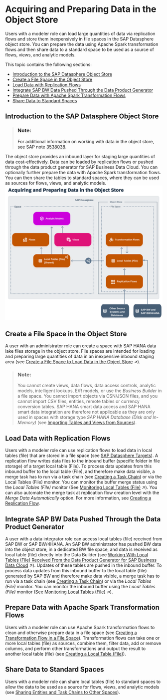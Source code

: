 <!-- loio2a6bc3f6d79b4c39a01b6d58d043fbaf -->

# Acquiring and Preparing Data in the Object Store

Users with a modeler role can load large quantities of data via replication flows and store them inexpensively in file spaces in the SAP Datasphere object store. You can prepare the data using Apache Spark transformation flows and then share data to a standard space to be used as a source of flows, views, and analytic models.

This topic contains the following sections:

-   [Introduction to the SAP Datasphere Object Store](acquiring-and-preparing-data-in-the-object-store-2a6bc3f.md#loio2a6bc3f6d79b4c39a01b6d58d043fbaf__section_intro_to_big_data)
-   [Create a File Space in the Object Store](acquiring-and-preparing-data-in-the-object-store-2a6bc3f.md#loio2a6bc3f6d79b4c39a01b6d58d043fbaf__section_create_file_space)
-   [Load Data with Replication Flows](acquiring-and-preparing-data-in-the-object-store-2a6bc3f.md#loio2a6bc3f6d79b4c39a01b6d58d043fbaf__section_load_big_data)
-   [Integrate SAP BW Data Pushed Through the Data Product Generator](acquiring-and-preparing-data-in-the-object-store-2a6bc3f.md#loio2a6bc3f6d79b4c39a01b6d58d043fbaf__section_load_BWData)
-   [Prepare Data with Apache Spark Transformation Flows](acquiring-and-preparing-data-in-the-object-store-2a6bc3f.md#loio2a6bc3f6d79b4c39a01b6d58d043fbaf__section_prepare_big_data)
-   [Share Data to Standard Spaces](acquiring-and-preparing-data-in-the-object-store-2a6bc3f.md#loio2a6bc3f6d79b4c39a01b6d58d043fbaf__section_share_big_data)



<a name="loio2a6bc3f6d79b4c39a01b6d58d043fbaf__section_intro_to_big_data"/>

## Introduction to the SAP Datasphere Object Store

> ### Note:  
> For additional information on working with data in the object store, see SAP note [3538038](https://me.sap.com/notes/3538038).

The object store provides an inbound layer for staging large quantities of data cost-effectively. Data can be loaded by replication flows or pushed through the data product generator for SAP Business Data Cloud. You can optionally further prepare the data with Apache Spark transformation flows. You can then share the tables to standard spaces, where they can be used as sources for flows, views, and analytic models.![](images/Big_Data_with_BW_Data_Push_48daa3c.png)



<a name="loio2a6bc3f6d79b4c39a01b6d58d043fbaf__section_create_file_space"/>

## Create a File Space in the Object Store

A user with an administrator role can create a space with SAP HANA data lake files storage in the object store. File spaces are intended for loading and preparing large quantities of data in an inexpensive inbound staging area \(see [Create a File Space to Load Data in the Object Store](https://help.sap.com/viewer/935116dd7c324355803d4b85809cec97/DEV_CURRENT/en-US/947444683e524cfd9169d7671b72ba0c.html "Create a file space and allocate compute resources to it. File spaces are intended for loading and preparing large quantities of data in an inexpensive inbound staging area and are stored in the SAP Datasphere object store.") :arrow_upper_right:\).

> ### Note:  
> You cannot create views, data flows, data access controls, analytic models, intelligent lookups, E/R models, or use the *Business Builder* in a file space. You cannot import objects via CSN/JSON files, and you cannot import CSV files, entities, remote tables or currency conversion tables. SAP HANA smart data access and SAP HANA smart data integration are therefore not applicable as they are only used in spaces with storage type *SAP HANA Database \(Disk and In-Memory\)* \(see [Importing Tables and Views from Sources](importing-tables-and-views-from-sources-7c4acd3.md)\).



<a name="loio2a6bc3f6d79b4c39a01b6d58d043fbaf__section_load_big_data"/>

## Load Data with Replication Flows

Users with a modeler role can use replication flows to load data in local tables \(file\) that are stored in a file space \(see [SAP Datasphere Targets](sap-datasphere-targets-12c45eb.md)\). A replication flow writes data files to the inbound buffer \(specific folder in file storage\) of a target local table \(File\). To process data updates from this inbound buffer to the local table \(File\), and therefore make data visible, a merge task has to run via a task chain \(see [Creating a Task Chain](creating-a-task-chain-d1afbc2.md)\) or via the Local Tables \(File\) monitor. You can monitor the buffer merge status using the *Local Tables \(File\)* monitor \(See [Monitoring Local Tables (File)](https://help.sap.com/viewer/9f36ca35bc6145e4acdef6b4d852d560/DEV_CURRENT/en-US/6b2d0073a8684ee6a59d6f47d00ec895.html "Monitor your local tables (file). Check how and when they were last updated and if new data has still to be merged.") :arrow_upper_right:\). You can also automate the merge task at replication flow creation level with the *Merge Data Automatically* option. For more information, see [Creating a Replication Flow](creating-a-replication-flow-25e2bd7.md).



<a name="loio2a6bc3f6d79b4c39a01b6d58d043fbaf__section_load_BWData"/>

## Integrate SAP BW Data Pushed Through the Data Product Generator

A user with a data integrator role can access local tables \(file\) received from SAP BW or SAP BW/4HANA. An SAP BW administrator has pushed BW data into the object store, in a dedicated BW file space, and data is received as local table \(file\) directly into the Data Builder \(see [Working With Local Tables (File) Received From the Data Product Generator for SAP Business Data Cloud](https://help.sap.com/viewer/9f36ca35bc6145e4acdef6b4d852d560/DEV_CURRENT/en-US/72a055fc7dad40079efa442ddd4b998e.html "An administrator in SAP BW or SAP BW/4HANA has pushed data into SAP Datasphere as a local table (file), and you now want to use it for your business case.") :arrow_upper_right:\). Updates of these tables are pushed in the inbound buffer. To process data updates from this inbound buffer to the local table \(file\) generated by SAP BW and therefore make data visible, a merge task has to run via a task chain \(see [Creating a Task Chain](creating-a-task-chain-d1afbc2.md)\) or via the *Local Tables \(File\)* monitor. You can monitor the inbound buffer using the *Local Tables \(File\)* monitor \(See [Monitoring Local Tables (File)](https://help.sap.com/viewer/9f36ca35bc6145e4acdef6b4d852d560/DEV_CURRENT/en-US/6b2d0073a8684ee6a59d6f47d00ec895.html "Monitor your local tables (file). Check how and when they were last updated and if new data has still to be merged.") :arrow_upper_right:\).



<a name="loio2a6bc3f6d79b4c39a01b6d58d043fbaf__section_prepare_big_data"/>

## Prepare Data with Apache Spark Transformation Flows

Users with a modeler role can use Apache Spark transformation flows to clean and otherwise prepare data in a file space \(see [Creating a Transformation Flow in a File Space](creating-a-transformation-flow-in-a-file-space-b917baf.md)\). Transformation flows can take one or more local tables \(file\) as sources, combine them, filter data, add or remove columns, and perform other transformations and output the result to another local table \(file\) \(see [Creating a Local Table \(File\)](creating-a-local-table-file-d21881b.md)\).



<a name="loio2a6bc3f6d79b4c39a01b6d58d043fbaf__section_share_big_data"/>

## Share Data to Standard Spaces

Users with a modeler role can share local tables \(file\) to standard spaces to allow the data to be used as a source for flows, views, and analytic models \(see [Sharing Entities and Task Chains to Other Spaces](../Creating-Finding-Sharing-Objects/sharing-entities-and-task-chains-to-other-spaces-64b318f.md)\).

